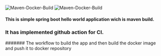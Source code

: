 ![ Maven-Docker-Build](https://github.com/AmeenKibria/ghahello/actions/workflows/production.yaml/badge.svg)
![ Maven-Docker-Build](https://github.com/AmeenKibria/ghahello/actions/workflows/pullreq.yaml/badge.svg)




#### This is simple spring boot hello world application wich is maven build.


### It has implemented github action for CI.

####### The workflow to build the app and then build the docker image and push it to docker repository
